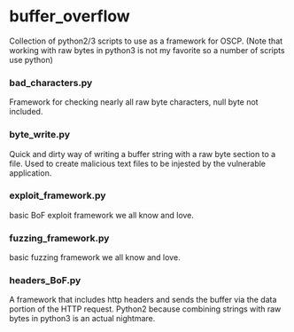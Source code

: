 # buffer_overflow

Collection of python2/3 scripts to use as a framework for OSCP. 
(Note that working with raw bytes in python3 is not my favorite so a number of scripts use python)


### bad_characters.py
Framework for checking nearly all raw byte characters, null byte not included.


### byte_write.py
Quick and dirty way of writing a buffer string with a raw byte section to a file. Used to create malicious text files to be injested by the vulnerable application.


### exploit_framework.py
basic BoF exploit framework we all know and love.


### fuzzing_framework.py
basic fuzzing framework we all know and love.


### headers_BoF.py
A framework that includes http headers and sends the buffer via the data portion of the HTTP request. Python2 because combining strings with raw bytes in python3 is an actual nightmare. 
